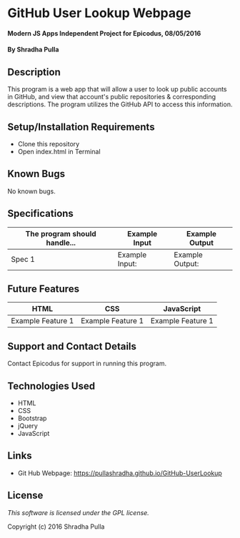 # GitHub User Lookup Webpage

#### Modern JS Apps Independent Project for Epicodus, 08/05/2016

#### By Shradha Pulla

## Description

This program is a web app that will allow a user to look up public accounts in GitHub, and view that account's public repositories & corresponding descriptions. The program utilizes the GitHub API to access this information.

## Setup/Installation Requirements

* Clone this repository
* Open index.html in Terminal

## Known Bugs

No known bugs.

## Specifications

The program should handle... | Example Input | Example Output
----- | ----- | -----
Spec 1 | Example Input: | Example Output:

## Future Features

HTML | CSS | JavaScript
----- | ----- | -----
Example Feature 1 | Example Feature 1 | Example Feature 1

## Support and Contact Details

Contact Epicodus for support in running this program.

## Technologies Used

* HTML
* CSS
* Bootstrap
* jQuery
* JavaScript

## Links

* Git Hub Webpage: https://pullashradha.github.io/GitHub-UserLookup

## License

*This software is licensed under the GPL license.*

Copyright (c) 2016 Shradha Pulla
